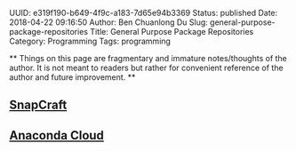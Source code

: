 UUID: e319f190-b649-4f9c-a183-7d65e94b3369
Status: published
Date: 2018-04-22 09:16:50
Author: Ben Chuanlong Du
Slug: general-purpose-package-repositories
Title: General Purpose Package Repositories
Category: Programming
Tags: programming

**
Things on this page are
fragmentary and immature notes/thoughts of the author.
It is not meant to readers
but rather for convenient reference of the author and future improvement.
**

## [SnapCraft](https://snapcraft.io/)

## [Anaconda Cloud](https://anaconda.org/)
